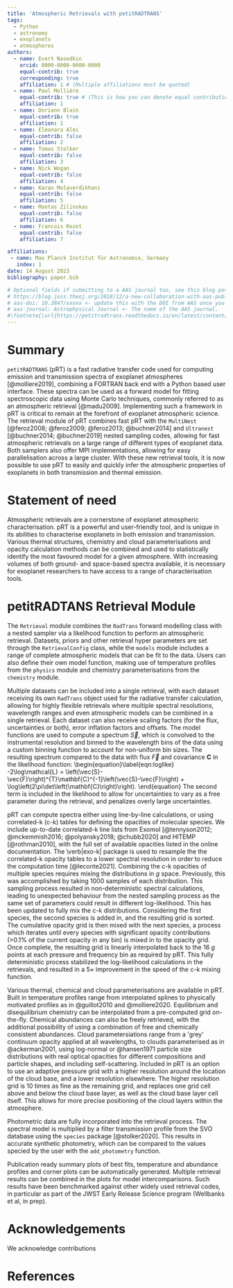 ```yaml
---
title: 'Atmospheric Retrievals with petitRADTRANS'
tags:
  - Python
  - astronomy
  - exoplanets
  - atmospheres
authors:
  - name: Evert Nasedkin
    orcid: 0000-0000-0000-0000
    equal-contrib: true
    corresponding: true
    affiliation: 1 # (Multiple affiliations must be quoted)
  - name: Paul Mollière
    equal-contrib: true # (This is how you can denote equal contributions between multiple authors)
    affiliation: 1
  - name: Doriann Blain
    equal-contrib: true 
    affiliation: 1
  - name: Eleonara Alei
    equal-contrib: false 
    affiliation: 2
  - name: Tomas Stolker
    equal-contrib: false
    affiliation: 3
  - name: Nick Wogan
    equal-contrib: false 
    affiliation: 4
  - name: Karan Molaverdikhani
    equal-contrib: false
    affiliation: 5
  - name: Mantas Zilinskas
    equal-contrib: false 
    affiliation: 6
  - name: Francois Rozet
    equal-contrib: false
    affiliation: 7

affiliations:
 - name: Max Planck Institut für Astronomie, Germany
   index: 1
date: 14 August 2023
bibliography: paper.bib

# Optional fields if submitting to a AAS journal too, see this blog post:
# https://blog.joss.theoj.org/2018/12/a-new-collaboration-with-aas-publishing
# aas-doi: 10.3847/xxxxx <- update this with the DOI from AAS once you know it.
# aas-journal: Astrophysical Journal <- The name of the AAS journal.
#\footnote{\url{https://petitradtrans.readthedocs.io/en/latest/content/notebooks/pRT_Retrieval_Example.html}}. 
---
```


# Summary

`petitRADTRANS` (pRT) is a fast radiative transfer code used for computing emission and transmission spectra of exoplanet atmospheres [@molliere2019],
combining a FORTRAN back end with a Python based user interface.
These spectra can be used as a forward model for fitting spectroscopic data using Monte Carlo techniques, commonly referred to as an atmospheric retrieval [@madu2009].
Implementing such a framework in pRT is critical to remain at the forefront of exoplanet atmospheric science.
The retrieval module of pRT combines fast pRT with the `MultiNest` [@feroz2008; @feroz2009; @feroz2013; @buchner2014] and `Ultranest` [@buchner2014; @buchner2019] nested sampling codes, allowing for fast atmospheric retrievals on a large range of different types of exoplanet data.
Both samplers also offer MPI implementations, allowing for easy parallelisation across a large cluster.
With these new retrieval tools, it is now possible to use pRT to easily and quickly infer the atmospheric properties of exoplanets in both transmission and thermal emission.

# Statement of need

Atmospheric retrievals are a cornerstone of exoplanet atmospheric characterisation.
pRT is a powerful and user-friendly tool, and is unique in its abilities to characterise exoplanets in both emission and transmission.
Various thermal structures, chemistry and cloud parameterisations and opacity calculation methods can be combined and used to statistically identify the most favoured model for a given atmosphere.
With increasing volumes of both ground- and space-based spectra available, it is necessary for exoplanet researchers to have access to a range of characterisation tools.

# petitRADTANS Retrieval Module
The `Retrieval` module combines the `RadTrans` forward modelling class with a nested sampler via a likelihood function to perform an atmospheric retrieval.
Datasets, priors and other retrieval hyper parameters are set through the `RetrievalConfig` class, while the `models` module includes a range of complete atmospheric models that can be fit to the data.
Users can also define their own model function, making use of temperature profiles from the `physics` module and chemistry parameterisations from the `chemistry` module. 

Multiple datasets can be included into a single retrieval, with each dataset receiving its own `RadTrans` object used for the radiative transfer calculation, allowing for highly flexible retrievals where multiple spectral resolutions, wavelength ranges and even atmospheric models can be combined in a single retrieval.
Each dataset can also receive scaling factors (for the flux, uncertainties or both), error inflation factors and offsets.
The model functions are used to compute a spectrum $\vec{S}$, which is convolved to the instrumental resolution and binned to the wavelength bins of the data using a custom binning function to account for non-uniform bin sizes.
The resulting spectrum compared to the data with flux $\vec{F}$ and covariance $\mathbf{C}$ in the likelihood function:
\begin{equation}\label{eqn:loglike}
    -2\log\mathcal{L} = \left(\vec{S}-\vec{F}\right)^{T}\mathbf{C}^{-1}\left(\vec{S}-\vec{F}\right) + \log\left(2\pi\det\left(\mathbf{C}\right)\right).
\end{equation}
The second term is included in the likelihood to allow for uncertainties to vary as a free parameter during the retrieval, and penalizes overly large uncertainties.

pRT can compute spectra either using line-by-line calculations, or using correlated-k (c-k) tables for defining the opacities of molecular species.
We include up-to-date correlated-k line lists from Exomol [@tennyson2012; @mckemmish2016; @polyansky2018; @chubb2020] and HITEMP [@rothman2010], with the full set of available opacities listed in the online documentation.
The \verb|exo-k| package is used to resample the the correlated-k opacity tables to a lower spectral resolution in order to reduce the computation time [@leconte2021].
Combining the c-k opacities of multiple species requires mixing the distributions in $g$ space. 
Previously, this was accomplished by taking 1000 samples of each distribution.
This sampling process resulted in non-deterministic spectral calculations, leading to unexpected behaviour from the nested sampling process as the same set of parameters could result in different log-likelihood.
This has been updated to fully mix the c-k distributions.
Considering the first species, the second species is added in, and the resulting grid is sorted. 
The cumulative opacity grid is then mixed with the next species, a process which iterates until every species with significant opacity contributions (>0.1$\%$ of the current opacity in any bin) is mixed in to the opacity grid. 
Once complete, the resulting grid is linearly interpolated back to the 16 $g$ points at each pressure and frequency bin as required by pRT.
This fully deterministic process stabilized the log-likelihood calculations in the retrievals, and resulted in a 5$\times$ improvement in the speed of the c-k mixing function.

Various thermal, chemical and cloud parameterisations are available in pRT.
Built in temperature profiles range from interpolated splines to physically motivated profiles as in @guillot2010 and @molliere2020.
Equilibrium and disequilibrium chemistry can be interpolated from a pre-computed grid on-the-fly.
Chemical abundances can also be freely retrieved, with the additional possibility of using a combination of free and chemically consistent abundances.
Cloud parametersiations range from a 'grey' continuum opacity applied at all wavelengths, to clouds parameterised as in @ackerman2001, using log-normal or @hansen1971 particle size distributions with real optical opacities for different compositions and particle shapes, and including self-scattering.
Included in pRT is an option to use an adaptive pressure grid with a higher resolution around the location of the cloud base, and a lower resolution elsewhere. 
The higher resolution grid is 10 times as fine as the remaining grid, and replaces one grid cell above and below the cloud base layer, as well as the cloud base layer cell itself. 
This allows for more precise positioning of the cloud layers within the atmosphere. 

Photometric data are fully incorporated into the retrieval process.
The spectral model is multiplied by a filter transmission profile from the SVO database using the `species` package [@stolker2020].
This results in accurate synthetic photometry, which can be compared to the values specied by the user with the `add_photometry` function.

Publication ready summary plots of best fits, temperature and abundance profiles and corner plots can be automatically generated.
Multiple retrieval results can be combined in the plots for model intercomparisons.
Such results have been benchmarked against other widely used retrieval codes, in particular as part of the JWST Early Release Science program (Wellbanks et al, in prep).


# Acknowledgements

We acknowledge contributions 

# References
